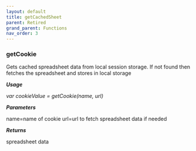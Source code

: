 ```yaml
---
layout: default
title: getCachedSheet
parent: Retired
grand_parent: Functions
nav_order: 3
---
```


### getCookie

Gets cached spreadsheet data from local session storage.  If not found then fetches
the spreadsheet and stores in local storage              

***Usage***

*var cookieValue = getCookie(name, url)*

***Parameters***

name=name of cookie
url=url to fetch spreadsheet data if needed 

***Returns***

spreadsheet data 
